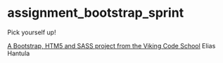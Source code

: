 assignment_bootstrap_sprint
===========================

Pick yourself up!

[A Bootstrap, HTM5 and SASS project from the Viking Code School](http://www.vikingcodeschool.com)
Elias Hantula

